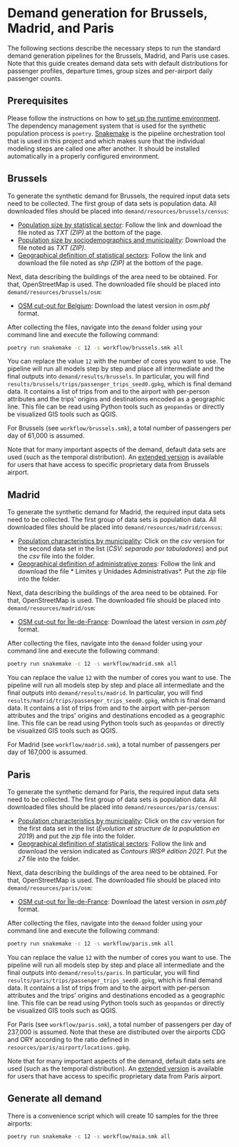 # Demand generation for Brussels, Madrid, and Paris

The following sections describe the necessary steps to run the standard demand generation pipelines for the Brussels, Madrid, and Paris use cases. Note that this guide creates demand data sets with default distributions for passenger profiles, departure times, group sizes and per-airport daily passenger counts.

## Prerequisites

Please follow the instructions on how to [set up the runtime environment](environment.md). The dependency management system that is used for the synthetic population process is `poetry`. [Snakemake](https://snakemake.readthedocs.io) is the pipeline orchestration tool that is used in this project and which makes sure that the individual modeling steps are called one after another. It should be installed automatically in a properly configured environment.

## Brussels

To generate the synthetic demand for Brussels, the required input data sets need to be collected. The first group of data sets is population data. All downloaded files should be placed into `demand/resources/brussels/census`:

- [Population size by statistical sector](https://statbel.fgov.be/en/open-data/population-statistical-sector-11): Follow the link and download the file noted as *TXT (ZIP)* at the bottom of the page.
- [Population size by sociodemographics and municipality](https://statbel.fgov.be/en/open-data/population-place-residence-nationality-marital-status-age-and-sex-13): Download the file noted as *TXT (ZIP)*.
- [Geographical definition of statistical sectors](https://statbel.fgov.be/en/open-data/statistical-sectors-2023): Follow the link and download the file noted as *shp (ZIP)* at the bottom of the page.

Next, data describing the buildings of the area need to be obtained. For that, OpenStreetMap is used. The downloaded file should be placed into `demand/resources/brussels/osm`:

- [OSM cut-out for Belgium](https://download.geofabrik.de/europe/belgium.html): Download the latest version in *osm.pbf* format.

After collecting the files, navigate into the `demand` folder using your command line and execute the following command:

```bash
poetry run snakemake -c 12 -s workflow/brussels.smk all
```

You can replace the value `12` with the number of cores you want to use. The pipeline will run all models step by step and place all intermediate and the final outputs into `demand/results/brussels`. In particular, you will find `results/brussels/trips/passenger_trips_seed0.gpkg`, which is final demand data. It contains a list of trips from and to the airport with per-person attributes and the trips' origins and destinations encoded as a geographic line. This file can be read using Python tools such as `geopandas` or directly be visualized GIS tools such as QGIS.

For Brussels (see `workflow/brussels.smk`), a total number of passengers per day of 61,000 is assumed.

Note that for many important aspects of the demand, default data sets are used (such as the temporal distribution). An [extended version](extended/brussels.md) is available for users that have access to specific proprietary data from Brussels airport.

## Madrid

To generate the synthetic demand for Madrid, the required input data sets need to be collected. The first group of data sets is population data. All downloaded files should be placed into `demand/resources/madrid/census`:

- [Population characteristics by municipality](https://datos.gob.es/es/catalogo/ea0010587-poblacion-por-sexo-y-edad-ano-a-ano-identificador-api-68542): Click on the *csv* version for the second data set in the list (*CSV: separado por tabuladores*) and put the *csv* file into the folder.
- [Geographical definition of administrative zones](https://centrodedescargas.cnig.es/CentroDescargas/catalogo.do?Serie=LILIM): Follow the link and download the file *
Límites y Unidades Administrativas*. Put the *zip* file into the folder.

Next, data describing the buildings of the area need to be obtained. For that, OpenStreetMap is used. The downloaded file should be placed into `demand/resources/madrid/osm`:

- [OSM cut-out for Île-de-France](https://download.geofabrik.de/europe/spain/madrid.html): Download the latest version in *osm.pbf* format.

After collecting the files, navigate into the `demand` folder using your command line and execute the following command:

```bash
poetry run snakemake -c 12 -s workflow/madrid.smk all
```

You can replace the value `12` with the number of cores you want to use. The pipeline will run all models step by step and place all intermediate and the final outputs into `demand/results/madrid`. In particular, you will find `results/madrid/trips/passenger_trips_seed0.gpkg`, which is final demand data. It contains a list of trips from and to the airport with per-person attributes and the trips' origins and destinations encoded as a geographic line. This file can be read using Python tools such as `geopandas` or directly be visualized GIS tools such as QGIS.

For Madrid (see `workflow/madrid.smk`), a total number of passengers per day of 167,000 is assumed.

## Paris

To generate the synthetic demand for Paris, the required input data sets need to be collected. The first group of data sets is population data. All downloaded files should be placed into `demand/resources/paris/census`:

- [Population characteristics by municipality](https://www.insee.fr/fr/statistiques/6456153?sommaire=6456166): Click on the *csv* version for the first data set in the list (*Évolution et structure de la population en 2019*) and put the *zip* file into the folder.
- [Geographical definition of statistical sectors](https://geoservices.ign.fr/contoursiris): Follow the link and download the version indicated as *Contours IRIS® édition 2021*. Put the *z7* file into the folder.

Next, data describing the buildings of the area need to be obtained. For that, OpenStreetMap is used. The downloaded file should be placed into `demand/resources/paris/osm`:

- [OSM cut-out for Île-de-France](https://download.geofabrik.de/europe/france/ile-de-france.html): Download the latest version in *osm.pbf* format.

After collecting the files, navigate into the `demand` folder using your command line and execute the following command:

```bash
poetry run snakemake -c 12 -s workflow/paris.smk all
```

You can replace the value `12` with the number of cores you want to use. The pipeline will run all models step by step and place all intermediate and the final outputs into `demand/results/paris`. In particular, you will find `results/paris/trips/passenger_trips_seed0.gpkg`, which is final demand data. It contains a list of trips from and to the airport with per-person attributes and the trips' origins and destinations encoded as a geographic line. This file can be read using Python tools such as `geopandas` or directly be visualized GIS tools such as QGIS.

For Paris (see `workflow/paris.smk`), a total number of passengers per day of 237,000 is assumed. Note that these are distributed over the airports CDG and ORY according to the ratio defined in `resources/paris/airport/locations.gpkg`.

Note that for many important aspects of the demand, default data sets are used (such as the temporal distribution). An [extended version](extended/paris.md) is available for users that have access to specific proprietary data from Paris airport.

## Generate all demand

There is a convenience script which will create 10 samples for the three airports:

```bash
poetry run snakemake -c 12 -s workflow/maia.smk all
```
